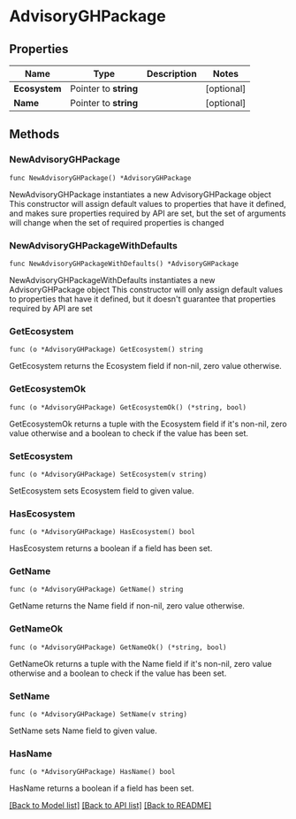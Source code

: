 # AdvisoryGHPackage

## Properties

Name | Type | Description | Notes
------------ | ------------- | ------------- | -------------
**Ecosystem** | Pointer to **string** |  | [optional] 
**Name** | Pointer to **string** |  | [optional] 

## Methods

### NewAdvisoryGHPackage

`func NewAdvisoryGHPackage() *AdvisoryGHPackage`

NewAdvisoryGHPackage instantiates a new AdvisoryGHPackage object
This constructor will assign default values to properties that have it defined,
and makes sure properties required by API are set, but the set of arguments
will change when the set of required properties is changed

### NewAdvisoryGHPackageWithDefaults

`func NewAdvisoryGHPackageWithDefaults() *AdvisoryGHPackage`

NewAdvisoryGHPackageWithDefaults instantiates a new AdvisoryGHPackage object
This constructor will only assign default values to properties that have it defined,
but it doesn't guarantee that properties required by API are set

### GetEcosystem

`func (o *AdvisoryGHPackage) GetEcosystem() string`

GetEcosystem returns the Ecosystem field if non-nil, zero value otherwise.

### GetEcosystemOk

`func (o *AdvisoryGHPackage) GetEcosystemOk() (*string, bool)`

GetEcosystemOk returns a tuple with the Ecosystem field if it's non-nil, zero value otherwise
and a boolean to check if the value has been set.

### SetEcosystem

`func (o *AdvisoryGHPackage) SetEcosystem(v string)`

SetEcosystem sets Ecosystem field to given value.

### HasEcosystem

`func (o *AdvisoryGHPackage) HasEcosystem() bool`

HasEcosystem returns a boolean if a field has been set.

### GetName

`func (o *AdvisoryGHPackage) GetName() string`

GetName returns the Name field if non-nil, zero value otherwise.

### GetNameOk

`func (o *AdvisoryGHPackage) GetNameOk() (*string, bool)`

GetNameOk returns a tuple with the Name field if it's non-nil, zero value otherwise
and a boolean to check if the value has been set.

### SetName

`func (o *AdvisoryGHPackage) SetName(v string)`

SetName sets Name field to given value.

### HasName

`func (o *AdvisoryGHPackage) HasName() bool`

HasName returns a boolean if a field has been set.


[[Back to Model list]](../README.md#documentation-for-models) [[Back to API list]](../README.md#documentation-for-api-endpoints) [[Back to README]](../README.md)


